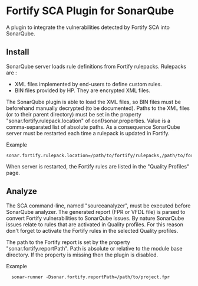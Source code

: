 Fortify SCA Plugin for SonarQube
================================

A plugin to integrate the vulnerabilities detected by Fortify SCA into SonarQube.

## Install

SonarQube server loads rule definitions from Fortify rulepacks. Rulepacks are :

* XML files implemented by end-users to define custom rules.
* BIN files provided by HP. They are encrypted XML files.  

The SonarQube plugin is able to load the XML files, so BIN files must be beforehand manually decrypted (to be documented). Paths to the XML files (or to their parent directory) must be set in the property "sonar.fortify.rulepack.location" of conf/sonar.properties. Value is a comma-separated list of absolute paths.
As a consequence SonarQube server must be restarted each time a rulepack is updated in Fortify.

Example
```
sonar.fortify.rulepack.location=/path/to/fortify/rulepacks,/path/to/fortify/custom.xml
```

When server is restarted, the Fortify rules are listed in the "Quality Profiles" page.

## Analyze

The SCA command-line, named "sourceanalyzer", must be executed before SonarQube analyzer. The generated report (FPR or VFDL file) is parsed to convert Fortify vulnerabilities to SonarQube issues. 
By nature SonarQube issues relate to rules that are activated in Quality profiles. For this reason don't forget to activate the Fortify rules in the selected Quality profiles.

The path to the Fortify report is set by the property "sonar.fortify.reportPath". Path is absolute or relative to the module base directory. If the property is missing then the plugin is disabled.

Example
```
  sonar-runner -Dsonar.fortify.reportPath=/path/to/project.fpr
```
